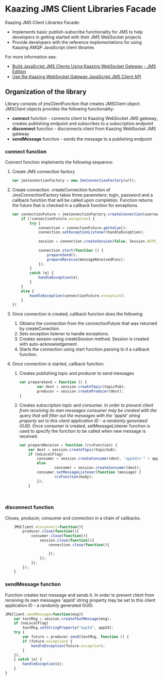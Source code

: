 # Kaazing JMS Client Libraries Facade
Kaazing JMS Client Libraries Facade:
* Implements basic publish-subscribe functionality for JMS to help developers in getting started with their JMS WebSocket projects 
* Provide developers with the reference implementations for using Kaazing AMQP JavaScript client libraries

For more information see:
- [Build JavaScript JMS Clients Using Kaazing WebSocket Gateway - JMS Edition](http://developer.kaazing.com/documentation/jms/4.0/dev-js/o_dev_js.html)
- [Use the Kaazing WebSocket Gateway JavaScript JMS Client API][2]

## Organization of the library
Library consists of jmsClientFunction that creates JMSClient object. JMSClient objects provides the following functionality:
- **connect** function - connects client to Kaazing WebSocket JMS gateway, creates publishing endpoint and subscribes to a subscription endpoint
- **disconnect** function - disconnects client from Kaazing WebSocket JMS gateway
- **sendMessage** function - sends the message to a publishing endpoint

### **connect** function
Connect function implements the following sequence:

1. Create JMS connection factory
	```javascript
	var jmsConnectionFactory = new JmsConnectionFactory(url);
	```

2. Create connection. createConnection function of JmsConnectionFactory takes three parameters: login, password and a callback function that will be called upon completion. Function returns the future that is checked in a callback function for exceptions.
	```javascript
	var connectionFuture = jmsConnectionFactory.createConnection(username, password, function () {
		if (!connectionFuture.exception) {
			try {
				connection = connectionFuture.getValue();
				connection.setExceptionListener(handleException);
		
				session = connection.createSession(false, Session.AUTO_ACKNOWLEDGE);
		
				connection.start(function () {
					prepareSend();
					prepareReceive(messageReceivedFunc);
				});
			}
			catch (e) {
				handleException(e);
			}
		}
		else {
			handleException(connectionFuture.exception);
		}
	})
	```
	
3. Once connection is created, callback function does the following:
	1. Obtains the connection from the connectionFuture that was returned by createConection.
	2. Sets exception listener to handle exceptions.
	3. Creates session using createSession method. Session is created with auto-acknowledgement. 
	4. Starts the connection using start function passing to it a callback function.

4. Once connection is started, callback function:
	1. Creates publishing topic and producer to send messages
	
		```javascript
		var prepareSend = function () {
	        	var dest = session.createTopic(topicPub);
	        	producer = session.createProducer(dest);
		}
		```
	2. Creates subscription topic and consumer.
	_In order to prevent client from receiving its own messages consumer may be created with the query that will filter out the messages with the 'appId' string property set to this client application ID - a randomly generated GUID._
	Once consumer is created, setMessageListener function is used to specify the function to be called when new message is received.

		```javascript
		var prepareReceive = function (rcvFunction) {
			var dest = session.createTopic(topicSub);
			if (noLocalFlag)
				consumer = session.createConsumer(dest, "appId<>'" + appId + "'");
	        	else
	            		consumer = session.createConsumer(dest);
	        	consumer.setMessageListener(function (message) {
	            		rcvFunction(body);
	        	});
	    	}
	    	
	    	
### **disconnect** function
Closes, producer, consumer and connection in a chain of callbacks.
	
```javascript
    JMSClient.disconnect=function(){
        producer.close(function(){
            consumer.close(function(){
                session.close(function(){
                    connection.close(function(){

                    });
                });
            });
        });
    }
```

### **sendMessage** function	
Function creates text message and sends it. In order to prevent client from receiving its own messages 'appId' string property may be set to this client application ID - a randomly generated GUID.
```javascript
JMSClient.sendMessage=function(msg){
	var textMsg = session.createTextMessage(msg);
	if (noLocalFlag)
		textMsg.setStringProperty("appId", appId);
	try {
		var future = producer.send(textMsg, function () {
		if (future.exception) {
			handleException(future.exception);
		}	
	});
	} catch (e) {
		handleException(e);
	}
}
```

[1]:	https://www.rabbitmq.com/tutorials/amqp-concepts.html
[2]:	http://developer.kaazing.com/documentation/jms/4.0/dev-js/p_dev_js_client.html
